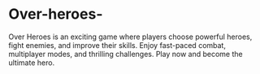 # Over-heroes-
Over Heroes is an exciting game where players choose powerful heroes, fight enemies, and improve their skills. Enjoy fast-paced combat, multiplayer modes, and thrilling challenges. Play now and become the ultimate hero.
